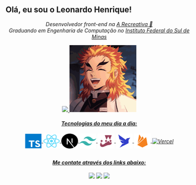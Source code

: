 ## Olá, eu sou o Leonardo Henrique!

<div align="center">
  
<p>
  <em> Desenvolvedor front-end na <a href="https://arecreativa.com.br/">A Recreativa 🦉</a></br>
  Graduando em Engenharia de Computação no <a href="https://portal.pcs.ifsuldeminas.edu.br/">Instituto Federal do Sul de Minas</a>
</p>

<div>
  <a href="https://github.com/LeoHPC">
  <img height="180em" src="https://github-readme-stats.vercel.app/api/top-langs/?username=LeoHPC&layout=compact&langs_count=7&theme=dracula"/>
  <img height="180em" src="kyojuro-kyojuro-rengoku.gif"/>
</div>

<div>
  <h4> Tecnologias do meu dia a dia: </h4>
  <div style="display: inline_block">
  <img align="center" alt="TypeScript" height="40" width="45" src="https://github.com/devicons/devicon/blob/master/icons/typescript/typescript-original.svg">
  <img align="center" alt="ReactJS" height="40" width="45" src="https://github.com/devicons/devicon/blob/master/icons/react/react-original.svg">
  <img align="center" alt="Nextjs" height="40" width="45" src="https://github.com/devicons/devicon/blob/master/icons/nextjs/nextjs-original.svg" />
  <img align="center" alt="Tailwindcss" height="40" width="45" src="https://github.com/devicons/devicon/blob/master/icons/tailwindcss/tailwindcss-plain.svg" />
  <img align="center" alt="Jest" height="40" width="45" src="https://github.com/vscode-icons/vscode-icons/blob/master/icons/file_type_jest_snapshot.svg"> 
  <img align="center" alt="FaunaDB" height="40" width="45" src="https://github.com/vscode-icons/vscode-icons/blob/master/icons/file_type_fauna.svg">  
  <img align="center" alt="Firebase" height="40" width="45" src="https://github.com/devicons/devicon/blob/master/icons/firebase/firebase-plain.svg"> 
  <img align="center" alt="Vercel" height="33" width="43" src="https://coollogo.net/wp-content/uploads/2021/11/vercel-icon.svg"> 
  </div>
</div>
    
  ##
 
<div> 
  <h4> Me contate através dos links abaixo: </h4>
  <a href="https://github.com/LeoHPC" target="_blank"><img src="https://img.shields.io/badge/-Github-%23333?style=for-the-badge&logo=github&logoColor=white target="_blank"></a>
  <a href = "mailto:leopetrecca@gmail.com"><img src="https://img.shields.io/badge/-Gmail-c14438?style=for-the-badge&logo=gmail&logoColor=white" target="_blank"></a>
  <a href="https://www.linkedin.com/in/leonardo-henrique-33a3ab210/" target="_blank"><img src="https://img.shields.io/badge/-LinkedIn-%230077B5?style=for-the-badge&logo=linkedin&logoColor=white" target="_blank"></a> 
</div>
</div>
